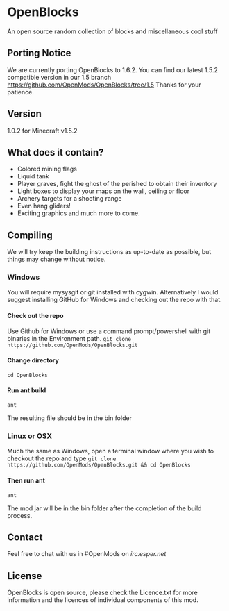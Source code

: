 OpenBlocks
=========

An open source random collection of blocks and miscellaneous cool stuff

Porting Notice
-

We are currently porting OpenBlocks to 1.6.2. You can find our latest 1.5.2 compatible version in our 1.5 branch https://github.com/OpenMods/OpenBlocks/tree/1.5
Thanks for your patience.

Version
-

1.0.2 for Minecraft v1.5.2

What does it contain?
-----------

* Colored mining flags
* Liquid tank
* Player graves, fight the ghost of the perished to obtain their inventory
* Light boxes to display your maps on the wall, ceiling or floor
* Archery targets for a shooting range
* Even hang gliders!
* Exciting graphics and much more to come.

Compiling
--------------
We will try keep the building instructions as up-to-date as possible, but things may change without notice.

### Windows
You will require mysysgit or git installed with cygwin. Alternatively I would suggest installing GitHub for Windows and checking out the repo with that.

#### Check out the repo
Use Github for Windows or use a command prompt/powershell with git binaries in the Environment path.
```git clone https://github.com/OpenMods/OpenBlocks.git```
#### Change directory
```cd OpenBlocks```
#### Run ant build
```ant ```

The resulting file should be in the bin folder

### Linux or OSX
Much the same as Windows, open a terminal window where you wish to checkout the repo and type
```git clone https://github.com/OpenMods/OpenBlocks.git && cd OpenBlocks```
#### Then run ant
```ant ```

The mod jar will be in the bin folder after the completion of the build process.

Contact
-
Feel free to chat with us in #OpenMods on *irc.esper.net*


License
-

OpenBlocks is open source, please check the Licence.txt for more information and the licences of individual components of this mod.

    
